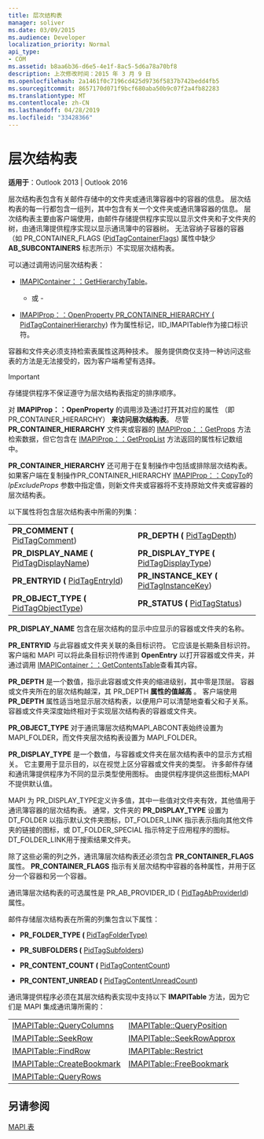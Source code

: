 ```yaml
---
title: 层次结构表
manager: soliver
ms.date: 03/09/2015
ms.audience: Developer
localization_priority: Normal
api_type:
- COM
ms.assetid: b8aa6b36-d6e5-4e1f-8ac5-5d6a78a70bf8
description: 上次修改时间：2015 年 3 月 9 日
ms.openlocfilehash: 2a1461f0c7196cd425d9736f5837b742bedd4fb5
ms.sourcegitcommit: 8657170d071f9bcf680aba50b9c07f2a4fb82283
ms.translationtype: MT
ms.contentlocale: zh-CN
ms.lasthandoff: 04/28/2019
ms.locfileid: "33428366"
---
```

# <a name="hierarchy-tables"></a>层次结构表

  
  
**适用于**：Outlook 2013 | Outlook 2016 
  
层次结构表包含有关邮件存储中的文件夹或通讯簿容器中的容器的信息。 层次结构表的每一行都包含一组列，其中包含有关一个文件夹或通讯簿容器的信息。 层次结构表主要由客户端使用，由邮件存储提供程序实现以显示文件夹和子文件夹的树，由通讯簿提供程序实现以显示通讯簿中的容器树。 无法容纳子容器的容器（如 PR_CONTAINER_FLAGS ([PidTagContainerFlags](pidtagcontainerflags-canonical-property.md)) 属性中缺少 **AB_SUBCONTAINERS** 标志所示）不实现层次结构表。
  
可以通过调用访问层次结构表：
  
- [IMAPIContainer：：GetHierarchyTable](imapicontainer-gethierarchytable.md)。
    
    - 或 -
    
- [IMAPIProp：：OpenProperty PR_CONTAINER_HIERARCHY (](imapiprop-openproperty.md) [PidTagContainerHierarchy](pidtagcontainerhierarchy-canonical-property.md)) 作为属性标记，IID_IMAPITable作为接口标识符。 
    
容器和文件夹必须支持检索表属性这两种技术。 服务提供商仅支持一种访问这些表的方法是无法接受的，因为客户端希望有选择。 
  
> [!IMPORTANT]
> 存储提供程序不保证遵守为层次结构表指定的排序顺序。 
  
对 **IMAPIProp：：OpenProperty** 的调用涉及通过打开其对应的属性 （即 PR_CONTAINER_HIERARCHY） **来访问层次结构表**。 尽管 **PR_CONTAINER_HIERARCHY** 文件夹或容器的 [IMAPIProp：：GetProps](imapiprop-getprops.md) 方法检索数据，但它包含在 [IMAPIProp：：GetPropList](imapiprop-getproplist.md) 方法返回的属性标记数组中。 
  
 **PR_CONTAINER_HIERARCHY** 还可用于在复制操作中包括或排除层次结构表。 如果客户端在复制操作PR_CONTAINER_HIERARCHY [IMAPIProp：：CopyTo](imapiprop-copyto.md)的 *lpExcludeProps* 参数中指定值，则新文件夹或容器将不支持原始文件夹或容器的层次结构表。 
  
以下属性将包含层次结构表中所需的列集：
  
|||
|:-----|:-----|
|**PR_COMMENT (** [PidTagComment](pidtagcomment-canonical-property.md))   <br/> |**PR_DEPTH (** [PidTagDepth](pidtagdepth-canonical-property.md))   <br/> |
|**PR_DISPLAY_NAME (** [PidTagDisplayName](pidtagdisplayname-canonical-property.md))   <br/> |**PR_DISPLAY_TYPE (** [PidTagDisplayType](pidtagdisplaytype-canonical-property.md))   <br/> |
|**PR_ENTRYID (** [PidTagEntryId](pidtagentryid-canonical-property.md))   <br/> |**PR_INSTANCE_KEY (** [PidTagInstanceKey](pidtaginstancekey-canonical-property.md))   <br/> |
|**PR_OBJECT_TYPE (** [PidTagObjectType](pidtagobjecttype-canonical-property.md))   <br/> |**PR_STATUS (** [PidTagStatus](pidtagstatus-canonical-property.md))   <br/> |
   
 **PR_DISPLAY_NAME** 包含在层次结构的显示中应显示的容器或文件夹的名称。 
  
 **PR_ENTRYID** 与此容器或文件夹关联的条目标识符。 它应该是长期条目标识符。 客户端和 MAPI 可以将此条目标识符传递到 **OpenEntry** 以打开容器或文件夹，并通过调用 [IMAPIContainer：：GetContentsTable](imapicontainer-getcontentstable.md)查看其内容。 
  
 **PR_DEPTH** 是一个数值，指示此容器或文件夹的缩进级别，其中零是顶层。 容器或文件夹所在的层次结构越深，其 PR_DEPTH **属性的值越高** 。 客户端使用 **PR_DEPTH** 属性适当地显示层次结构表，以便用户可以清楚地查看父和子关系。 容器或文件夹深度始终相对于实现层次结构表的容器或文件夹。 
  
 **PR_OBJECT_TYPE** 对于通讯簿层次结构MAPI_ABCONT表始终设置为 MAPI_FOLDER，而文件夹层次结构表设置为 MAPI_FOLDER。 
  
 **PR_DISPLAY_TYPE** 是一个数值，与容器或文件夹在层次结构表中的显示方式相关。 它主要用于显示目的，以在视觉上区分容器或文件夹的类型。 许多邮件存储和通讯簿提供程序为不同的显示类型使用图标。 由提供程序提供这些图标;MAPI 不提供默认值。 
  
MAPI 为 PR_DISPLAY_TYPE定义许多值，其中一些值对文件夹有效，其他值用于通讯簿容器的层次结构表。 通常，文件夹的 **PR_DISPLAY_TYPE** 设置为 DT_FOLDER 以指示默认文件夹图标，DT_FOLDER_LINK 指示表示指向其他文件夹的链接的图标，或 DT_FOLDER_SPECIAL 指示特定于应用程序的图标。 DT_FOLDER_LINK用于搜索结果文件夹。 
  
除了这些必需的列之外，通讯簿层次结构表还必须包含 **PR_CONTAINER_FLAGS** 属性。 **PR_CONTAINER_FLAGS** 指示有关层次结构中容器的各种属性，并用于区分一个容器和另一个容器。 
  
通讯簿层次结构表的可选属性是 PR_AB_PROVIDER_ID ( [PidTagAbProviderId](pidtagabproviderid-canonical-property.md)) 属性。
  
邮件存储层次结构表在所需的列集包含以下属性：
  
- **PR_FOLDER_TYPE (** [PidTagFolderType)](pidtagfoldertype-canonical-property.md)
    
- **PR_SUBFOLDERS (** [PidTagSubfolders](pidtagsubfolders-canonical-property.md)) 
    
- **PR_CONTENT_COUNT (** [PidTagContentCount](pidtagcontentcount-canonical-property.md)) 
    
- **PR_CONTENT_UNREAD (** [PidTagContentUnreadCount](pidtagcontentunreadcount-canonical-property.md)) 
    
通讯簿提供程序必须在其层次结构表实现中支持以下 **IMAPITable** 方法，因为它们是 MAPI 集成通讯簿所需的： 
  
|||
|:-----|:-----|
|[IMAPITable::QueryColumns](imapitable-querycolumns.md) <br/> |[IMAPITable::QueryPosition](imapitable-queryposition.md) <br/> |
|[IMAPITable::SeekRow](imapitable-seekrow.md) <br/> |[IMAPITable::SeekRowApprox](imapitable-seekrowapprox.md) <br/> |
|[IMAPITable::FindRow](imapitable-findrow.md) <br/> |[IMAPITable::Restrict](imapitable-restrict.md) <br/> |
|[IMAPITable::CreateBookmark](imapitable-createbookmark.md) <br/> |[IMAPITable::FreeBookmark](imapitable-freebookmark.md) <br/> |
|[IMAPITable::QueryRows](imapitable-queryrows.md) <br/> | <br/> |
   
## <a name="see-also"></a>另请参阅



[MAPI 表](mapi-tables.md)

